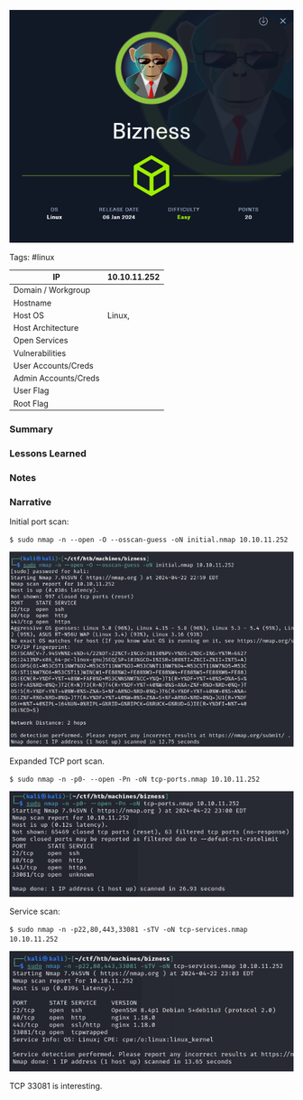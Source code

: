 ![](../../../_attachments/Pasted%20image%2020240422225609.png)

Tags: #linux 

| IP                   | 10.10.11.252 |
| -------------------- | ------------ |
| Domain / Workgroup   |              |
| Hostname             |              |
| Host OS              | Linux,       |
| Host Architecture    |              |
| Open Services        |              |
| Vulnerabilities      |              |
| User Accounts/Creds  |              |
| Admin Accounts/Creds |              |
| User Flag            |              |
| Root Flag            |              |

### Summary



### Lessons Learned



### Notes



### Narrative

Initial port scan:

`$ sudo nmap -n --open -O --osscan-guess -oN initial.nmap 10.10.11.252`

![](../../../_attachments/Pasted%20image%2020240422230008.png)


Expanded TCP port scan.

`$ sudo nmap -n -p0- --open -Pn -oN tcp-ports.nmap 10.10.11.252` 

![](../../../_attachments/Pasted%20image%2020240422230219.png)

Service scan:

`$ sudo nmap -n -p22,80,443,33081 -sTV -oN tcp-services.nmap 10.10.11.252`

![](../../../_attachments/Pasted%20image%2020240422230421.png)

TCP 33081 is interesting.

